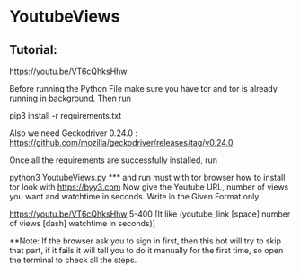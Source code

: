 # YoutubeViews

## Tutorial:
https://youtu.be/VT6cQhksHhw

Before running the Python File make sure you have tor and tor is already running in background. Then run

pip3 install -r requirements.txt

Also we need Geckodriver 0.24.0 : https://github.com/mozilla/geckodriver/releases/tag/v0.24.0


Once all the requirements are successfully installed, run

python3 YoutubeViews.py
*** and run must with tor browser how to install tor look with https://byy3.com
Now give the Youtube URL, number of views you want and watchtime in seconds. Write in the Given Format only

https://youtu.be/VT6cQhksHhw 5-400 [It like (youtube_link [space] number of views [dash] watchtime in seconds)]

**Note: If the browser ask you to sign in first, then this bot will try to skip that part, if it fails it will tell you to do it manually for the first time, so open the terminal to check all the steps.
